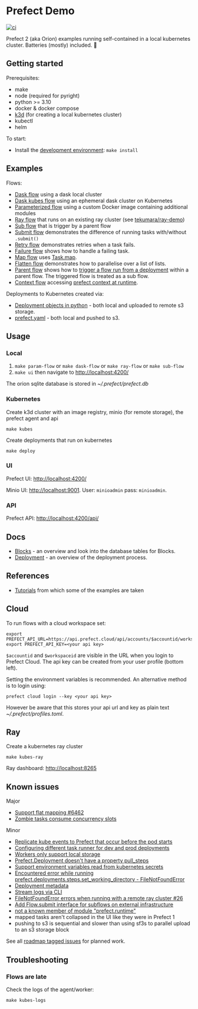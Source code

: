 # Prefect Demo

[![ci](https://github.com/tekumara/prefect-demo/actions/workflows/ci.yml/badge.svg)](https://github.com/tekumara/prefect-demo/actions/workflows/ci.yml)

Prefect 2 (aka Orion) examples running self-contained in a local kubernetes cluster. Batteries (mostly) included. 🔋

## Getting started

Prerequisites:

- make
- node (required for pyright)
- python >= 3.10
- docker & docker compose
- [k3d](https://k3d.io/) (for creating a local kubernetes cluster)
- kubectl
- helm

To start:

- Install the [development environment](CONTRIBUTING.md#getting-started): `make install`

## Examples

Flows:

- [Dask flow](flows/dask_flow.py) using a dask local cluster
- [Dask kubes flow](flows/dask_kubes_flow.py) using an ephemeral dask cluster on Kubernetes
- [Parameterized flow](flows/param_flow.py) using a custom Docker image containing additional modules
- [Ray flow](flows/ray_flow.py) that runs on an existing ray cluster (see [tekumara/ray-demo](https://github.com/tekumara/ray-demo))
- [Sub flow](flows/sub_flow.py) that is trigger by a parent flow
- [Submit flow](flows/submit_flow.py) demonstrates the difference of running tasks with/without `.submit()`
- [Retry flow](flows/retry_flow.py) demonstrates retries when a task fails.
- [Failure flow](flows/failure_flow.py) shows how to handle a failing task.
- [Map flow](flows/map_flow.py) uses [Task.map](https://docs.prefect.io/faq/?h=map#does-prefect-2-support-mapping).
- [Flatten flow](flows/flatten_flow.py) demonstrates how to parallelise over a list of lists.
- [Parent flow](flows/parent_flow.py) shows how to [trigger a flow run from a deployment](https://annageller.medium.com/44d65b625627) within a parent flow. The triggered flow is treated as a sub flow.
- [Context flow](flows/context_flow.py) accessing [prefect context at runtime](https://docs.prefect.io/2.18.0/concepts/runtime-context/).

Deployments to Kubernetes created via:

- [Deployment objects in python](flows/deploy.py) - both local and uploaded to remote s3 storage.
- [prefect.yaml](prefect.yaml) - both local and pushed to s3.

## Usage

### Local

1. `make param-flow` or `make dask-flow` or `make ray-flow` or `make sub-flow`
1. `make ui` then navigate to [http://localhost:4200/](http://localhost:4200/)

The orion sqlite database is stored in _~/.prefect/prefect.db_

### Kubernetes

Create k3d cluster with an image registry, minio (for remote storage), the prefect agent and api

```
make kubes
```

Create deployments that run on kubernetes

```
make deploy
```

### UI

Prefect UI: [http://localhost:4200/](http://localhost:4200/)

Minio UI: [http://localhost:9001](http://localhost:9001). User: `minioadmin` pass: `minioadmin`.

### API

Prefect API: [http://localhost:4200/api/](http://localhost:4200/api/)

## Docs

- [Blocks](docs/blocks.md) - an overview and look into the database tables for Blocks.
- [Deployment](docs/deployment.md) - an overview of the deployment process.

## References

- [Tutorials](https://docs.prefect.io/tutorials/first-steps/) from which some of the examples are taken

## Cloud

To run flows with a cloud workspace set:

```
export PREFECT_API_URL=https://api.prefect.cloud/api/accounts/$accountid/workspaces/$workspaceid
export PREFECT_API_KEY=<your api key>
```

`$accountid` and `$workspaceid` are visible in the URL when you login to Prefect Cloud. The api key can be created from your user profile (bottom left).

Setting the environment variables is recommended. An alternative method is to login using:

```
prefect cloud login --key <your api key>
```

However be aware that this stores your api url and key as plain text _~/.prefect/profiles.toml_.

## Ray

Create a kubernetes ray cluster

```
make kubes-ray
```

Ray dashboard: [http://localhost:8265](http://localhost:8265)

## Known issues

Major

- [Support flat mapping #6462](https://github.com/PrefectHQ/prefect/issues/6462)
- [Zombie tasks consume concurrency slots](https://github.com/PrefectHQ/prefect/issues/5995)

Minor

- [Replicate kube events to Prefect that occur before the pod starts](https://github.com/PrefectHQ/prefect-kubernetes/issues/86)
- [Configuring different task runner for dev and prod deployments](https://github.com/PrefectHQ/prefect/issues/5560)
- [Workers only support local storage](https://github.com/PrefectHQ/prefect/discussions/10277)
- [Prefect.Deployment doesn't have a property pull_steps](https://github.com/PrefectHQ/prefect/issues/9220)
- [Support environment variables read from kubernetes secrets](https://github.com/PrefectHQ/prefect-kubernetes/issues/83)
- [Encountered error while running prefect.deployments.steps.set_working_directory - FileNotFoundError](https://github.com/PrefectHQ/prefect/issues/10285)
- [Deployment metadata](https://github.com/PrefectHQ/prefect/issues/5735)
- [Stream logs via CLI](https://github.com/PrefectHQ/prefect/issues/5987)
- [FileNotFoundError errors when running with a remote ray cluster #26](https://github.com/PrefectHQ/prefect-ray/issues/26)
- [Add Flow.submit interface for subflows on external infrastructure](https://github.com/PrefectHQ/prefect/issues/6689)
- [not a known member of module "prefect.runtime"](https://github.com/PrefectHQ/prefect/issues/9027)
- mapped tasks aren't collapsed in the UI like they were in Prefect 1
- pushing to s3 is sequential and slower than using sf3s to parallel upload to an s3 storage block

See all [roadmap tagged issues](https://github.com/PrefectHQ/prefect/labels/status%3Aroadmap) for planned work.

## Troubleshooting

### Flows are late

Check the logs of the agent/worker:

```
make kubes-logs
```

